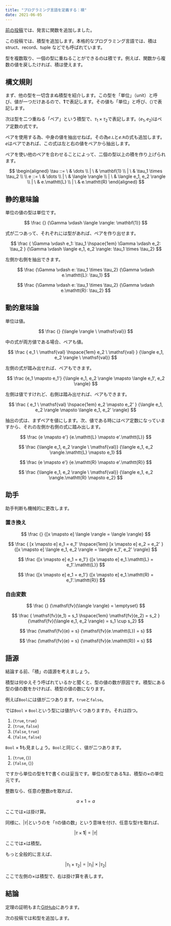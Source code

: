 ```yaml
---
title: "プログラミング言語を定義する：積"
date: 2021-06-05
---
```


[前の投稿][prev]では、発言に関数を追加しました。

この投稿では、積型を追加します。本格的なプログラミング言語では、積は struct、record、tuple などでも呼ばれています。

型を複数取り、一個の型に重ねることができるのは積です。例えば、関数から複数の値を戻したければ、積は使えます。

## 構文規則

まず、他の型を一切含まぬ積型を紹介します。この型を「単位」（unit）と呼び、値が一つだけあるので、$\mathbf{1}$で表記します。その値も「単位」と呼び、$\langle \rangle$で表記します。

次は型を二つ重ねる「ペア」という積型で、$\tau_1 \times \tau_2$で表記します。$\langle e_1, e_2 \rangle$はペア定数の式です。

ペアを使用する為、中身の値を抽出せねば。その為$e.\mathtt{L}$と$e.\mathtt{R}$の式も追加します。$e$はペアであれば、この式は左と右の値をペアから抽出します。

ペアを使い他のペアを合わせることによって、二個の型以上の積を作り上げられます。

$$
\begin{aligned}
\tau
::=  \ & \dots
\\ | \ & \mathbf{1}
\\ | \ & \tau_1 \times \tau_2
\\
\\
e
::=  \ & \dots
\\ | \ & \langle \rangle
\\ | \ & \langle e_1, e_2 \rangle
\\ | \ & e.\mathtt{L}
\\ | \ & e.\mathtt{R}
\end{aligned}
$$

## 静的意味論

単位の値の型は単位です。

$$
\frac
  {}
  {\Gamma \vdash \langle \rangle: \mathbf{1}}
$$

式が二つあって、それぞれには型があれば、ペアを作り出せます。

$$
\frac
  {
    \Gamma \vdash e_1: \tau_1 \hspace{1em}
    \Gamma \vdash e_2: \tau_2
  }
  {\Gamma \vdash \langle e_1, e_2 \rangle: \tau_1 \times \tau_2}
$$

左側か右側を抽出できます。

$$
\frac
  {\Gamma \vdash e: \tau_1 \times \tau_2}
  {\Gamma \vdash e.\mathtt{L}: \tau_1}
$$

$$
\frac
  {\Gamma \vdash e: \tau_1 \times \tau_2}
  {\Gamma \vdash e.\mathtt{R}: \tau_2}
$$

## 動的意味論

単位は値。

$$
\frac
  {}
  {\langle \rangle \ \mathsf{val}}
$$

中の式が両方値である場合、ペアも値。

$$
\frac
  {
    e_1 \ \mathsf{val} \hspace{1em}
    e_2 \ \mathsf{val}
  }
  {\langle e_1, e_2 \rangle \ \mathsf{val}}
$$

左側の式が踏み出せれば、ペアもできます。

$$
\frac
  {e_1 \mapsto e_1'}
  {\langle e_1, e_2 \rangle \mapsto \langle e_1', e_2 \rangle}
$$

左側は値ですけれど、右側は踏み出せれば、ペアもできます。

$$
\frac
  {
    e_1 \ \mathsf{val} \hspace{1em}
    e_2 \mapsto e_2'
  }
  {\langle e_1, e_2 \rangle \mapsto \langle e_1, e_2' \rangle}
$$

抽出の式は、まずペアを値にします。次、値である時にはペア定数になっていますから、それの左側か右側の式に踏み出します。

$$
\frac
  {e \mapsto e'}
  {e.\mathtt{L} \mapsto e'.\mathtt{L}}
$$

$$
\frac
  {\langle e_1, e_2 \rangle \ \mathsf{val}}
  {\langle e_1, e_2 \rangle.\mathtt{L} \mapsto e_1}
$$

$$
\frac
  {e \mapsto e'}
  {e.\mathtt{R} \mapsto e'.\mathtt{R}}
$$

$$
\frac
  {\langle e_1, e_2 \rangle \ \mathsf{val}}
  {\langle e_1, e_2 \rangle.\mathtt{R} \mapsto e_2}
$$

## 助手

助手判断も機械的に更改します。

### 置き換え

$$
\frac
  {}
  {[x \mapsto e] \langle \rangle = \langle \rangle}
$$

$$
\frac
  {
    [x \mapsto e] e_1 = e_1' \hspace{1em}
    [x \mapsto e] e_2 = e_2'
  }
  {[x \mapsto e] \langle e_1, e_2 \rangle = \langle e_1', e_2' \rangle}
$$

$$
\frac
  {[x \mapsto e] e_1 = e_1'}
  {[x \mapsto e] e_1.\mathtt{L} = e_1'.\mathtt{L}}
$$

$$
\frac
  {[x \mapsto e] e_1 = e_1'}
  {[x \mapsto e] e_1.\mathtt{R} = e_1'.\mathtt{R}}
$$

### 自由変数

$$
\frac
  {}
  {\mathsf{fv}(\langle \rangle) = \emptyset}
$$

$$
\frac
  {
    \mathsf{fv}(e_1) = s_1 \hspace{1em}
    \mathsf{fv}(e_2) = s_2
  }
  {\mathsf{fv}(\langle e_1, e_2 \rangle) = s_1 \cup s_2}
$$

$$
\frac
  {\mathsf{fv}(e) = s}
  {\mathsf{fv}(e.\mathtt{L}) = s}
$$

$$
\frac
  {\mathsf{fv}(e) = s}
  {\mathsf{fv}(e.\mathtt{R}) = s}
$$

## 語源

結論する前、「積」の語源を考えましょう。

積型は何ゆえそう呼ばれているかと聞くと、型の値の数が原因です。積型にある型の値の数をかければ、積型の値の数になります。

例えば$\mathtt{Bool}$には値が二つあります。$\mathtt{true}$と$\mathtt{false}$。

では$\mathtt{Bool} \times \mathtt{Bool}$という型には値がいくつありますか。それは四つ。

1. $\langle \mathtt{true}, \mathtt{true} \rangle$
1. $\langle \mathtt{true}, \mathtt{false} \rangle$
1. $\langle \mathtt{false}, \mathtt{true} \rangle$
1. $\langle \mathtt{false}, \mathtt{false} \rangle$

$\mathtt{Bool} \times \mathbf{1}$も見ましょう。$\mathtt{Bool}$と同じく、値が二つあります。

1. $\langle \mathtt{true}, \langle \rangle \rangle$
1. $\langle \mathtt{false}, \langle \rangle \rangle$

ですから単位の型を$\mathbf{1}$で書くのは妥当です。単位の型である$\mathbf{1}$は、積型の$\times$の単位元です。

整数なら、任意の整数$a$を取れば、

$$a \times 1 = a$$

ここでは$\times$は掛け算。

同様に、$|\tau|$というのを「$\tau$の値の数」という意味を付け、任意な型$\tau$を取れば、

$$|\tau \times \mathbf{1}| = |\tau|$$

ここでは$\times$は積型。

もっと全般的に言えば、

$$|\tau_1 \times \tau_2| = |\tau_1| \times |\tau_2|$$

ここで左側の$\times$は積型で、右は掛け算を表します。

## 結論

定理の証明もまた[GitHub][proofs]にあります。

次の投稿では和型を追加します。

[prev]: /ja/posts/define-pl-02/
[proofs]: https://github.com/azdavis/hatsugen/tree/part-03
